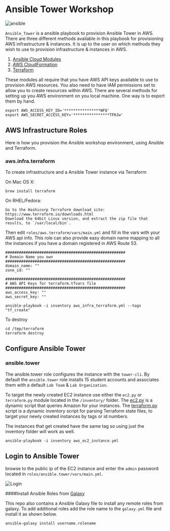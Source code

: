 # Ansible Tower Workshop

![ansible](https://www.redhat.com/cms/managed-files/Ansible-Tower-Logotype-Large-RGB-FullGrey-300x124.png)

`Ansible_Tower` is a ansible playbook to provision Ansible Tower in AWS. There are three different methods available in this playbook for provisioning AWS infrastructure & instances. It is up to the user on which methods they wish to use to provision infrastructure & instances in AWS.  

1. [Ansible Cloud Modules](http://docs.ansible.com/ansible/list_of_cloud_modules.html)
2. [AWS CloudFormation](https://aws.amazon.com/documentation/cloudformation/)
3. [Terraform](https://www.terraform.io/docs/providers/aws/index.html)

These modules all require that you have AWS API keys available to use to provision AWS resources. You also need to have IAM permissions set to allow you to create resources within AWS. There are several methods for setting up you AWS environment on you local machine. One way is to export them by hand.

```
export AWS_ACCESS_KEY_ID='****************WFQ'
export AWS_SECRET_ACCESS_KEY='****************TFHJw'
```


## AWS Infrastructure Roles
Here is how you provision the Ansible workshop environment, using Ansible and Terraform.

### aws.infra.terraform

To create infrastructure and a Ansible Tower instance via Terraform

On Mac OS X:
```
brew install terraform
```

On RHEL/Fedora:
```
Go to the Hashicorp Terraform download site:
https://www.terraform.io/downloads.html
Download the 64bit Linux version, and extract the zip file that results, to `/uar/local/bin`.
```

Then edit `roles/aws.terraform/vars/main.yml` and fill in the vars with your AWS api info. This role can also provide easy domain name mapping to all the instances if you have a domain registered in AWS Route 53. 


```
#####################################################
# Domain Name you own
#####################################################
domain_name: ""
zone_id: ""

#####################################################
# AWS API Keys for terraform.tfvars file
#####################################################
aws_access_key: ""
aws_secret_key: ""
```

```
ansible-playbook -i inventory aws_infra_terraform.yml --tags "tf_create" 
```

To destroy

```
cd /tmp/terraform
terraform destroy
```

## Configure Ansible Tower




### ansible.tower

The ansible.tower role configures the instance with the `tower-cli`. By default the `ansible.tower` role installs 15 student accounts and associates them with a default `Lab Team` & `Lab Organization`.

To target the newly created EC2 instance use either the `ec2.py` or `terraform.py` module located in the `/inventory/` folder. The [ec2.py](http://docs.ansible.com/ansible/intro_dynamic_inventory.html) is a dynamic script that queries Amazon for your instances. The [terraform.py](https://github.com/CiscoCloud/terraform.py) script is a dynamic inventory script for parsing Terraform state files, to target your newly created instances by tags or id numbers. 

The instances that get created have the same tag so using just the inventory folder will work as well. 
 
```
ansible-playbook -i inventory aws_ec2_instance.yml
```

## Login to Ansible Tower

browse to the public ip of the EC2 instance and enter the `admin` password located in `roles/ansible.tower/vars/main.yml`. 

![Login](https://s3.amazonaws.com/dischord01/img/ansible-tower.png)

####Install Ansible Roles from [Galaxy](https://galaxy.ansible.com/)

This repo also contains a Ansible Galaxy file to install any remote roles from galaxy. To add additional roles add the role name to the `galaxy.yml` file and install it as shown below. 

```
ansible-galaxy install username.rolename
```

